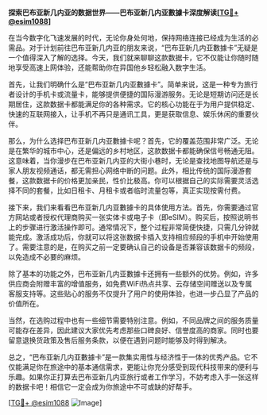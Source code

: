 **探索巴布亚新几内亚的数据世界——巴布亚新几内亚數據卡深度解读[[TG💪+ @esim1088](https://t.me/s/esim1088)]**

在当今数字化飞速发展的时代，无论你身处何地，保持网络连接已经成为生活的必需品。对于计划前往巴布亚新几内亚的朋友来说，“巴布亚新几内亚數據卡”无疑是一个值得深入了解的选择。今天，我们就来聊聊这款数据卡，它不仅能让你随时随地享受高速上网体验，还能帮助你在异国他乡轻松融入数字生活。

首先，让我们明确什么是“巴布亚新几内亚數據卡”。简单来说，这是一种专为旅行者设计的手机卡或流量卡，能够提供便捷的国际漫游服务。无论是短期访问还是长期居住，这款数据卡都能满足你的各种需求。它的核心功能在于为用户提供稳定、快速的互联网接入，让手机不再只是通讯工具，更是获取信息、娱乐休闲的重要伙伴。

那么，为什么选择巴布亚新几内亚數據卡呢？首先，它的覆盖范围非常广泛。无论是在繁华的城市中心，还是偏远的乡村地区，这款数据卡都能确保信号畅通无阻。这意味着，当你漫步在巴布亚新几内亚的大街小巷时，无论是查找地图导航还是与家人朋友视频通话，都无需担心网络中断的问题。此外，相比传统的国际漫游套餐，这款数据卡的价格更加亲民，性价比极高。你可以根据自己的实际需要灵活选择不同的套餐，比如日租卡、月租卡或者临时流量包等，真正实现按需付费。

接下来，我们来看看巴布亚新几内亚數據卡的具体使用方法。首先，你需要通过官方网站或者授权代理商购买一张实体卡或电子卡（即eSIM）。购买后，按照说明书上的步骤进行激活操作即可。通常情况下，整个过程非常简便快捷，只需几分钟就能完成。激活成功后，你就可以将这张数据卡插入支持相应频段的手机中开始使用了。需要注意的是，在购买之前一定要确认自己的设备是否兼容该数据卡的频段，以免造成不必要的麻烦。

除了基本的功能之外，巴布亚新几内亚數據卡还拥有一些额外的优势。例如，许多供应商会附赠丰富的增值服务，如免费WiFi热点共享、云存储空间赠送以及专属客服支持等。这些贴心的服务不仅提升了用户的使用体验，也进一步凸显了产品的价值所在。

当然，在选购过程中也有一些细节需要特别注意。例如，不同品牌之间的服务质量可能存在差异，因此建议大家优先考虑那些口碑良好、信誉度高的商家。同时也要留意退换货政策及售后服务条款，以便在遇到问题时能够及时得到解决。

总之，“巴布亚新几内亚數據卡”是一款集实用性与经济性于一体的优秀产品。它不仅能满足你在旅途中的基本通信需求，更能让你充分感受到现代科技带来的便利与乐趣。如果你正打算去巴布亚新几内亚旅行或者工作学习，不妨考虑入手一张这样的数据卡吧！相信它一定会成为你旅途中不可或缺的好帮手。

[[TG💪+ @esim1088](https://t.me/s/esim1088) ![Image](https://i.postimg.cc/4NQfJmqS/Snipaste-2025-05-13-00-14-12.png)]